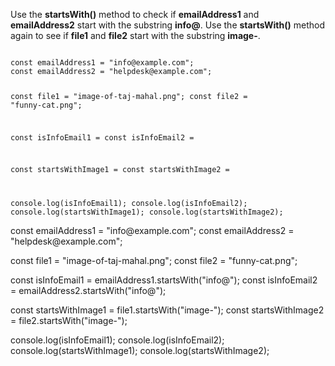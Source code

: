 Use the **startsWith()** method to 
check if **emailAddress1** 
and 
**emailAddress2** start with the 
substring **info@**. Use the **startsWith()** 
method again to see if **file1** and **file2** 
start with the substring **image-**.

<codeblock language="javascript" type="exercise" testMode="fixedInput">
<code>
const emailAddress1 = "info@example.com";
const emailAddress2 = "helpdesk@example.com";

const file1 = "image-of-taj-mahal.png";
const file2 = "funny-cat.png";

const isInfoEmail1 =
const isInfoEmail2 =

const startsWithImage1 =
const startsWithImage2 =

console.log(isInfoEmail1);
console.log(isInfoEmail2);
console.log(startsWithImage1);
console.log(startsWithImage2);
</code>

<solution>
const emailAddress1 = "info@example.com";
const emailAddress2 = "helpdesk@example.com";

const file1 = "image-of-taj-mahal.png";
const file2 = "funny-cat.png";

const isInfoEmail1 = emailAddress1.startsWith("info@");
const isInfoEmail2 = emailAddress2.startsWith("info@");

const startsWithImage1 = file1.startsWith("image-");
const startsWithImage2 = file2.startsWith("image-");

console.log(isInfoEmail1);
console.log(isInfoEmail2);
console.log(startsWithImage1);
console.log(startsWithImage2);
</solution>
</codeblock>
